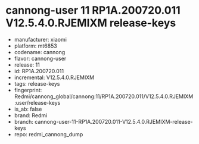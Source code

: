 # cannong-user 11 RP1A.200720.011 V12.5.4.0.RJEMIXM release-keys
- manufacturer: xiaomi
- platform: mt6853
- codename: cannong
- flavor: cannong-user
- release: 11
- id: RP1A.200720.011
- incremental: V12.5.4.0.RJEMIXM
- tags: release-keys
- fingerprint: Redmi/cannong_global/cannong:11/RP1A.200720.011/V12.5.4.0.RJEMIXM:user/release-keys
- is_ab: false
- brand: Redmi
- branch: cannong-user-11-RP1A.200720.011-V12.5.4.0.RJEMIXM-release-keys
- repo: redmi_cannong_dump
